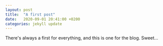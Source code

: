 ```yaml
---
layout: post
title:  "A first post"
date:   2020-09-01 20:41:00 +0200
categories: jekyll update
---
```

There's always a first for everything, and this is one for the blog.
Sweet...